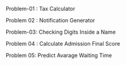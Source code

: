 Problem-01 : Tax Calculator 

Problem 02 : Notification Generator

Problem-03: Checking Digits Inside a Name

Problem 04 : Calculate Admission Final Score 

Problem 05:  Predict Avarage Waiting Time 
